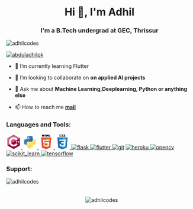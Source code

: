 <h1 align="center">Hi 👋, I'm Adhil</h1>
<h3 align="center">I'm a B.Tech undergrad at GEC, Thrissur</h3>

<p align="left"> <img src="https://komarev.com/ghpvc/?username=adhilcodes&label=Profile%20views&color=0e75b6&style=flat" alt="adhilcodes" /> </p>

<p align="left"> <a href="https://twitter.com/abduladhilpk" target="blank"><img src="https://img.shields.io/twitter/follow/abduladhilpk?logo=twitter&style=for-the-badge" alt="abduladhilpk" /></a> </p>

- 🔭 I’m currently learning Flutter

- 👯 I’m looking to collaborate on **on applied AI projects**

- 💬 Ask me about **Machine Learning,Deeplearning, Python or anything else**

- 📫 How to reach me **[mail](abduladhilpk@gmail.com)**



<h3 align="left">Languages and Tools:</h3>
<p align="left"> <a href="https://www.w3schools.com/cpp/" target="_blank"> <img src="https://raw.githubusercontent.com/devicons/devicon/master/icons/cplusplus/cplusplus-original.svg" alt="cplusplus" width="40" height="40"/> </a> <a href="https://www.python.org" target="_blank"> <img src="https://raw.githubusercontent.com/devicons/devicon/master/icons/python/python-original.svg" alt="python" width="40" height="40"/> </a><a href="https://www.w3.org/html/" target="_blank"> <img src="https://raw.githubusercontent.com/devicons/devicon/master/icons/html5/html5-original-wordmark.svg" alt="html5" width="40" height="40"/> </a><a href="https://www.w3schools.com/css/" target="_blank"> <img src="https://raw.githubusercontent.com/devicons/devicon/master/icons/css3/css3-original-wordmark.svg" alt="css3" width="40" height="40"/> </a> <a href="https://flask.palletsprojects.com/" target="_blank"> <img src="https://www.vectorlogo.zone/logos/pocoo_flask/pocoo_flask-icon.svg" alt="flask" width="40" height="40"/> </a> <a href="https://flutter.dev/" target="_blank"> <img src="https://www.vectorlogo.zone/logos/flutterio/flutterio-icon.svg" alt="flutter" width="40" height="40"/> </a><a href="https://git-scm.com/" target="_blank"> <img src="https://www.vectorlogo.zone/logos/git-scm/git-scm-icon.svg" alt="git" width="40" height="40"/></a> <a href="https://heroku.com" target="_blank"> <img src="https://www.vectorlogo.zone/logos/heroku/heroku-icon.svg" alt="heroku" width="40" height="40"/> </a> <a href="https://opencv.org/" target="_blank"> <img src="https://www.vectorlogo.zone/logos/opencv/opencv-icon.svg" alt="opencv" width="40" height="40"/> </a>  <!--a href="https://pytorch.org/" target="_blank"> <img src="https://www.vectorlogo.zone/logos/pytorch/pytorch-icon.svg" alt="pytorch" width="40" height="40"/ --> </a> <a href="https://scikit-learn.org/" target="_blank"> <img src="https://upload.wikimedia.org/wikipedia/commons/0/05/Scikit_learn_logo_small.svg" alt="scikit_learn" width="40" height="40"/> </a> <a href="https://www.tensorflow.org" target="_blank"> <img src="https://www.vectorlogo.zone/logos/tensorflow/tensorflow-icon.svg" alt="tensorflow" width="40" height="40"/> </a> </p>

<h3 align="left">Support:</h3>
<p><a href="https://www.buymeacoffee.com/adhilcodes"> <img align="left" src="https://cdn.buymeacoffee.com/buttons/v2/default-yellow.png" height="50" width="210" alt="adhilcodes" /></a></p><br><br>

<p>&nbsp;<img align="center" src="https://github-readme-stats.vercel.app/api?username=adhilcodes&show_icons=true&locale=en" alt="adhilcodes" /></p>
